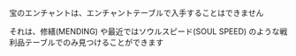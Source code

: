 宝のエンチャントは、エンチャントテーブルで入手することはできません

それは、修繕(MENDING) や最近ではソウルスピード(SOUL SPEED) のような戦利品テーブルでのみ見つけることができます